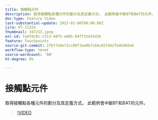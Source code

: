 ```yaml
---
title: 接觸點元件
description: 取得接觸點各種元件的劃分及其定義方式。 此範例會中斷BT和BAT的元件。
doc-type: Feature Video
last-substantial-update: 2023-01-06T00:00:00Z
jira: KT-11324
thumbnail: 347213.jpeg
exl-id: fa4fdc0c-c313-4875-a605-04ff15455d2b
feature: Touchpoints
source-git-commit: 2fb7fa9e72cc89f3ae867cbbc02fd62fb4b485e6
workflow-type: tm+mt
source-wordcount: '50'
ht-degree: 0%

---
```


# 接觸點元件

取得接觸點各種元件的劃分及其定義方式。 此範例會中斷BT和BAT的元件。

>[!VIDEO](https://video.tv.adobe.com/v/347213/?quality=12&learn=on)
